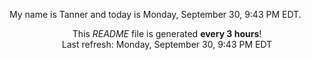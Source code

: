 My name is Tanner and today is Monday, September 30, 9:43 PM EDT.

<p align="center">This <i>README</i> file is generated <b>every 3 hours</b>!</br>Last refresh: Monday, September 30, 9:43 PM EDT<br /></p>

